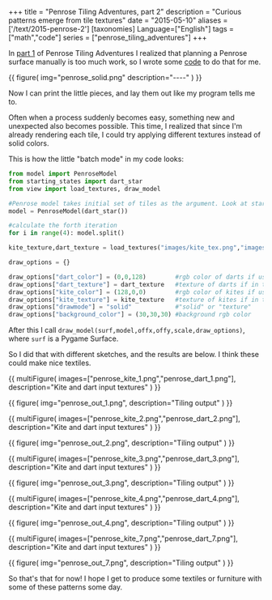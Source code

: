 +++
title = "Penrose Tiling Adventures, part 2"
description = "Curious patterns emerge from tile textures"
date = "2015-05-10"
aliases = ['/text/2015-penrose-2']
[taxonomies]
Language=["English"]
tags = ["math","code"]
series = ["penrose_tiling_adventures"]
+++

In [part 1](@/text/blog/2015-penrose-1/index.md) of Penrose Tiling Adventures I realized that planning a Penrose
surface manually is too much work, so I wrote some
[code](https://github.com/mollikka/Penrose) to do that for me.

{{
    figure(
        img="penrose_solid.png"
        description="----"
    )
}}



Now I can print the little pieces, and lay them out like my program tells me to.

Often when a process suddenly becomes easy, something new and unexpected also
becomes possible. This time, I realized that since I'm already rendering each tile, 
I could try applying different textures instead of solid colors.

This is how the little "batch mode" in my code looks:

```python
from model import PenroseModel
from starting_states import dart_star
from view import load_textures, draw_model

#Penrose model takes initial set of tiles as the argument. Look at starting_states.py for examples.
model = PenroseModel(dart_star())

#calculate the forth iteration
for i in range(4): model.split()

kite_texture,dart_texture = load_textures("images/kite_tex.png","images/dart_tex.png")

draw_options = {}

draw_options["dart_color"] = (0,0,128)        #rgb color of darts if using solid coloring
draw_options["dart_texture"] = dart_texture   #texture of darts if in texture mode
draw_options["kite_color"] = (128,0,0)        #rgb color of kites if using solid coloring
draw_options["kite_texture"] = kite_texture   #texture of kites if in texture mode
draw_options["drawmode"] = "solid"            #"solid" or "texture"
draw_options["background_color"] = (30,30,30) #background rgb color
```

After this I call `draw_model(surf,model,offx,offy,scale,draw_options)`, where `surf` is a Pygame Surface.

So I did that with different sketches, and the results are below. I think these
could make nice textiles.

{{
        multiFigure(
                images=["penrose_kite_1.png","penrose_dart_1.png"],
                description="Kite and dart input textures"
        )
}}

{{
        figure(
                img="penrose_out_1.png",
                description="Tiling output"
        )
}}

{{
        multiFigure(
                images=["penrose_kite_2.png","penrose_dart_2.png"],
                description="Kite and dart input textures"
        )
}}

{{
        figure(
                img="penrose_out_2.png",
                description="Tiling output"
        )
}}

{{
        multiFigure(
                images=["penrose_kite_3.png","penrose_dart_3.png"],
                description="Kite and dart input textures"
        )
}}

{{
        figure(
                img="penrose_out_3.png",
                description="Tiling output"
        )
}}

{{
        multiFigure(
                images=["penrose_kite_4.png","penrose_dart_4.png"],
                description="Kite and dart input textures"
        )
}}

{{
        figure(
                img="penrose_out_4.png",
                description="Tiling output"
        )
}}

{{
        multiFigure(
                images=["penrose_kite_7.png","penrose_dart_7.png"],
                description="Kite and dart input textures"
        )
}}

{{
        figure(
                img="penrose_out_7.png",
                description="Tiling output"
        )
}}

So that's that for now! I hope I get to produce some textiles or furniture with some of these patterns some day.

